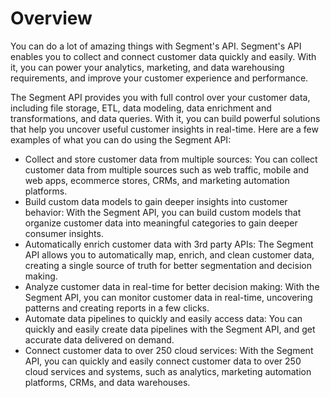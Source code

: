 # Overview

You can do a lot of amazing things with Segment's API. Segment's API enables
you to collect and connect customer data quickly and easily. With it, you can
power your analytics, marketing, and data warehousing requirements, and improve
your customer experience and performance.

The Segment API provides you with full control over your customer data,
including file storage, ETL, data modeling, data enrichment and
transformations, and data queries.  With it, you can build powerful solutions
that help you uncover useful customer insights in real-time. Here are a few
examples of what you can do using the Segment API:

- Collect and store customer data from multiple sources: You can collect
  customer data from multiple sources such as web traffic, mobile and web apps,
  ecommerce stores, CRMs, and marketing automation platforms.
- Build custom data models to gain deeper insights into customer behavior: With
  the Segment API, you can build custom models that organize customer data into
  meaningful categories to gain deeper consumer insights.
- Automatically enrich customer data with 3rd party APIs: The Segment API
  allows you to automatically map, enrich, and clean customer data, creating a
  single source of truth for better segmentation and decision making.
- Analyze customer data in real-time for better decision making: With the
  Segment API, you can monitor customer data in real-time, uncovering patterns
  and creating reports in a few clicks.
- Automate data pipelines to quickly and easily access data: You can quickly
  and easily create data pipelines with the Segment API, and get accurate data
  delivered on demand.
- Connect customer data to over 250 cloud services: With the Segment API, you
  can quickly and easily connect customer data to over 250 cloud services and
  systems, such as analytics, marketing automation platforms, CRMs, and data
  warehouses.
